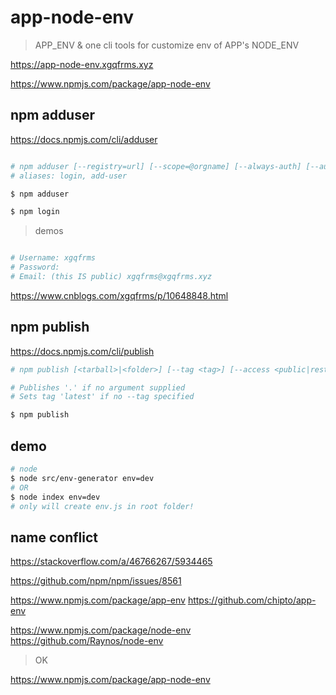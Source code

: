 # app-node-env

> APP_ENV & one cli tools for customize env of APP's NODE_ENV

https://app-node-env.xgqfrms.xyz

https://www.npmjs.com/package/app-node-env


## npm adduser

https://docs.npmjs.com/cli/adduser

```sh

# npm adduser [--registry=url] [--scope=@orgname] [--always-auth] [--auth-type=legacy]
# aliases: login, add-user

$ npm adduser

$ npm login

```

> demos

```sh

# Username: xgqfrms
# Password:
# Email: (this IS public) xgqfrms@xgqfrms.xyz

```

https://www.cnblogs.com/xgqfrms/p/10648848.html



## npm publish

https://docs.npmjs.com/cli/publish

```sh
# npm publish [<tarball>|<folder>] [--tag <tag>] [--access <public|restricted>] [--otp otpcode] [--dry-run]

# Publishes '.' if no argument supplied
# Sets tag 'latest' if no --tag specified

$ npm publish

```


## demo

```sh
# node
$ node src/env-generator env=dev
# OR
$ node index env=dev
# only will create env.js in root folder!

```


## name conflict

https://stackoverflow.com/a/46766267/5934465

https://github.com/npm/npm/issues/8561

https://www.npmjs.com/package/app-env
https://github.com/chipto/app-env

https://www.npmjs.com/package/node-env
https://github.com/Raynos/node-env


> OK

https://www.npmjs.com/package/app-node-env





